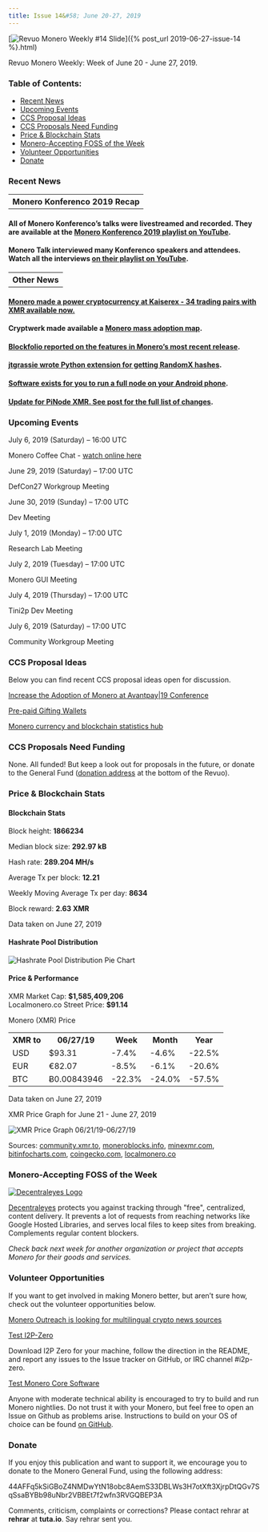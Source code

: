 ```yaml
---
title: Issue 14&#58; June 20-27, 2019
---
```

[<img src="/img/img-issue14.jpg" alt="Revuo Monero Weekly #14 Slide" class="img-lead">]({% post_url 2019-06-27-issue-14 %}.html)

<p class="text-lead">Revuo Monero Weekly: Week of June 20 - June 27, 2019.</p>
<!--more-->

<h3>Table of Contents:</h3>
<ul class="contents">
    <li><a href="#news">Recent News</a></li>
    <li><a href="#events">Upcoming Events</a></li>
    <li><a href="#ideas">CCS Proposal Ideas</a></li>
    <li><a href="#proposals">CCS Proposals Need Funding</a></li>
    <li><a href="#stats">Price & Blockchain Stats</a></li>
    <li><a href="#merchant">Monero-Accepting FOSS of the Week</a></li>
    <li><a href="#volunteer">Volunteer Opportunities</a></li>
    <li><a href="#donate">Donate</a></li>
</ul>

<h3 id="news">Recent News</h3>

<table class="moneroversary-table">
  <tbody><tr class="row1">
    <th>Monero Konferenco 2019 Recap</th>
  </tr>
</tbody></table>

<div class="newsbyte">
    <h4>All of Monero Konferenco’s talks were livestreamed and recorded. They are available at the <a href="https://www.youtube.com/playlist?list=PLsSYUeVwrHBkJHJg_l2uDgbicDJ1PmAVW" target="_blank">Monero Konferenco 2019 playlist on YouTube</a>.</h4>
</div>

<div class="newsbyte">
    <h4>Monero Talk interviewed many Konferenco speakers and attendees. Watch all the interviews <a href="https://www.youtube.com/playlist?list=PLfJ_JjSwYaa9g5G53jZc4IXRW-PZC4nQp" target="_blank">on their playlist on YouTube</a>.
    </h4>
</div>

<table class="moneroversary-table">
  <tbody><tr class="row1">
    <th>Other News</th>
  </tr>
</tbody></table>

<div class="newsbyte">
    <h4><a href="https://www.reddit.com/r/Monero/comments/c54lfc/monero_made_a_power_cryptocurrency_at_kaiserex_34/" target="_blank">Monero made a power cryptocurrency at Kaiserex - 34 trading pairs with XMR available now.</a>
    </h4>
</div>

<div class="newsbyte">
    <h4>Cryptwerk made available a <a href="https://cryptwerk.com/coinmap/2/21.77534032/37.18738511/?coins=13/" target="_blank">Monero mass adoption map</a>.
    </h4>
</div>

<div class="newsbyte">
    <h4><a href="https://blog.blockfolio.com/this-week-in-blockfolio-signal-june-21st-73e1355df8ed" target="_blank">Blockfolio reported on the features in Monero’s most recent release</a>.</h4>
</div>

<div class="newsbyte">
    <h4><a href="https://github.com/jtgrassie/pyrx" target="_blank">jtgrassie wrote Python extension for getting RandomX hashes</a>.</h4>
</div>

<div class="newsbyte">
    <h4><a href="https://play.google.com/store/apps/details?id=com.wowkira.x2" target="_blank">Software exists for you to run a full node on your Android phone</a>.</h4>
</div>

<div class="newsbyte">
    <h4><a href="https://www.reddit.com/r/Monero/comments/c2z7jq/new_version_pinodexmr_raspberry_pi_3_images_with/" target="_blank">Update for PiNode XMR. See post for the full list of changes</a>.</h4>
</div>

<h3 id="events">Upcoming Events</h3>

<div class="event">
    <p class="date" markdown="1">July 6, 2019 (Saturday) – 16:00 UTC</p>
    <p markdown="1">Monero Coffee Chat - <a href="https://www.youtube.com/channel/UCKxLNPJeEjPXOke55i5AIXA" target="_blank">watch online here</a></p>
</div>

<div class="event">
    <p class="date">June 29, 2019 (Saturday) – 17:00 UTC</p>
    <p>DefCon27 Workgroup Meeting</p>
</div>

<div class="event">
    <p class="date" markdown="1">June 30, 2019 (Sunday) – 17:00 UTC</p>
    <p markdown="1">Dev Meeting</p>
</div>

<div class="event">
    <p class="date" markdown="1">July 1, 2019 (Monday) – 17:00 UTC</p>
    <p markdown="1">Research Lab Meeting</p>
</div>

<div class="event">
    <p class="date" markdown="1">July 2, 2019 (Tuesday) – 17:00 UTC</p>
    <p markdown="1">Monero GUI Meeting</p>
</div>

<div class="event">
    <p class="date" markdown="1">July 4, 2019 (Thursday) – 17:00 UTC</p>
    <p markdown="1">Tini2p Dev Meeting</p>
</div>

<div class="event">
    <p class="date" markdown="1">July 6, 2019 (Saturday) – 17:00 UTC</p>
    <p markdown="1">Community Workgroup Meeting</p>
</div>

<h3 id="ideas">CCS Proposal Ideas</h3>

<p>Below you can find recent CCS proposal ideas open for discussion.</p>

<div class="proposal">
<p><a href="https://repo.getmonero.org/monero-project/ccs-proposals/merge_requests/81" target="_blank">Increase the Adoption of Monero at Avantpay|19 Conference</a></p>
</div>

<div class="proposal">
<p><a href="https://repo.getmonero.org/monero-project/ccs-proposals/merge_requests/78" target="_blank">Pre-paid Gifting Wallets</a></p>
</div>

<div class="proposal">
<p><a href="https://repo.getmonero.org/monero-project/ccs-proposals/merge_requests/58" target="_blank">Monero currency and blockchain statistics hub</a></p>
</div>

<h3 id="proposals">CCS Proposals Need Funding</h3>

<p>None. All funded! But keep a look out for proposals in the future, or donate to the General Fund (<a href="#donate">donation address</a> at the bottom of the Revuo).</p>

<h3 id="stats">Price & Blockchain Stats</h3>

<h4 class="stat">Blockchain Stats</h4>

<div class="bcstats">
    <p>Block height: <b>1866234</b></p>
    <p>Median block size: <b>292.97 kB</b></p>
    <p>Hash rate: <b>289.204 MH/s</b></p>
    <p>Average Tx per block: <b>12.21</b></p>
    <p>Weekly Moving Average Tx per day: <b>8634</b></p>
    <p>Block reward: <b>2.63 XMR</b></p>
</div>
<p class="note">Data taken on June 27, 2019</p>

<h4 class="stat">Hashrate Pool Distribution</h4>
<p><img src="/img/hashrate-pool-distribution-0627.png" alt="Hashrate Pool Distribution Pie Chart"/></p>

<h4 class="stat">Price & Performance</h4>

<div class="price-intro">XMR Market Cap:  <b>$1,585,409,206</b><br>Localmonero.co Street Price: <b>$91.14</b></div>

<p class="table-title">Monero (XMR) Price</p>
<table class="price-table">
  <tr class="row1">
    <th>XMR to</th>
    <th>06/27/19</th>
    <th>Week</th>
    <th>Month</th>
    <th>Year</th>
  </tr>
  <tr>
    <td data-th="XMR to">USD</td>
    <td data-th="06/27/19">$93.31</td>
    <td data-th="Week" class="red">-7.4%</td>
    <td data-th="Month" class="red">-4.6%</td>
    <td data-th="Year" class="red">-22.5%</td>
  </tr>
  <tr class="row3">
    <td data-th="XMR to">EUR</td>
    <td data-th="06/27/19">€82.07</td>
    <td data-th="Week" class="red">-8.5%</td>
    <td data-th="Month" class="red">-6.1%</td>
    <td data-th="Year" class="red">-20.6%</td>
  </tr>
  <tr>
    <td data-th="XMR to">BTC</td>
    <td data-th="06/27/19">Ƀ0.00843946</td>
    <td data-th="Week" class="red">-22.3%</td>
    <td data-th="Month" class="red">-24.0%</td>
    <td data-th="Year" class="red">-57.5%</td>
  </tr>
</table>
<p class="note">Data taken on June 27, 2019</p>

<p class="table-title">XMR Price Graph for June 21 - June 27, 2019</p>

![XMR Price Graph 06/21/19-06/27/19](/img/weekly-chart-0627.png "XMR Price Graph 06/20/19-06/27/19") 

Sources: <a href="https://community.xmr.to/explorer/mainnet/" target="_blank">community.xmr.to</a>, <a href="https://moneroblocks.info/stats/transaction-stats" target="_blank">moneroblocks.info</a>, <a href="https://minexmr.com/pools.html" target="_blank">minexmr.com</a>, <a href="https://bitinfocharts.com/monero/" target="_blank">bitinfocharts.com</a>, <a href="https://www.coingecko.com/" target="_blank">coingecko.com</a>, <a href="https://localmonero.co/" target="_blank">localmonero.co</a>

<h3 id="merchant">Monero-Accepting FOSS of the Week</h3>

<a href="https://decentraleyes.org/" target="_blank"><img src="/img/decentraleyes-logo.svg" alt="Decentraleyes Logo" class="merchant-img" id="decentraleyes"></a>

<a href="https://decentraleyes.org/" target="_blank">Decentraleyes</a> protects you against tracking through "free", centralized, content delivery. It prevents a lot of requests from reaching networks like Google Hosted Libraries, and serves local files to keep sites from breaking. Complements regular content blockers.

<i>Check back next week for another organization or project that accepts Monero for their goods and services.</i>

<h3 id="volunteer">Volunteer Opportunities</h3>

<p>If you want to get involved in making Monero better, but aren’t sure how, check out the volunteer opportunities below.</p>

<div class="newsbyte">
    <p class="date"><a href="https://www.reddit.com/r/Monero/comments/c5h3r7/crypto_localization_sites_monero_outreach/" target="_blank">Monero Outreach is looking for multilingual crypto news sources</a></p>
</div>

<div class="newsbyte">
    <p class="date"><a href="https://github.com/i2p-zero/i2p-zero/releases" target="_blank">Test I2P-Zero</a></p>
    <p>Download I2P Zero for your machine, follow the direction in the README, and report any issues to the Issue tracker on GitHub, or IRC channel #i2p-zero.</p>
</div>

<div class="newsbyte">
    <p class="date"><a href="https://github.com/monero-project/monero" target="_blank">Test Monero Core Software</a></p>
    <p>Anyone with moderate technical ability is encouraged to try to build and run Monero nightlies. Do not trust it with your Monero, but feel free to open an Issue on Github as problems arise. Instructions to build on your OS of choice can be found <a href="https://github.com/monero-project/monero#compiling-monero-from-source" target="_blank">on GitHub</a>. </p>
</div>

<h3 id="donate">Donate</h3>

<p markdown="1">If you enjoy this publication and want to support it, we encourage you to donate to the Monero General Fund, using the following address:</p>

<p class="address" markdown="1">44AFFq5kSiGBoZ4NMDwYtN18obc8AemS33DBLWs3H7otXft3XjrpDtQGv7SqSsaBYBb98uNbr2VBBEt7f2wfn3RVGQBEP3A</p>

<!--p><a href="monero:44AFFq5kSiGBoZ4NMDwYtN18obc8AemS33DBLWs3H7otXft3XjrpDtQGv7SqSsaBYBb98uNbr2VBBEt7f2wfn3RVGQBEP3A" class="qr"><img src="/img/donate-monero.png"></a></p-->

Comments, criticism, complaints or corrections? Please contact rehrar at **rehrar** at **tuta.io**. Say rehrar sent you.